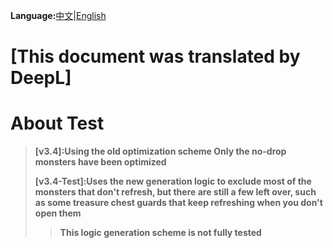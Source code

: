 **Language:**[中文](https://github.com/Sam5440/Genshin_Impact_Teleport/tree/main/AutoGeneratePoint/Readme.md)|[English](https://github.com/Sam5440/Genshin_Impact_Teleport/tree/main/AutoGeneratePoint/Readme_en.md)

# [This document was translated by DeepL]
# About Test
>**[v3.4]:Using the old optimization scheme Only the no-drop monsters have been optimized**
>
>**[v3.4-Test]:Uses the new generation logic to exclude most of the monsters that don't refresh, but there are still a few left over, such as some treasure chest guards that keep refreshing when you don't open them**
>>**This logic generation scheme is not fully tested**